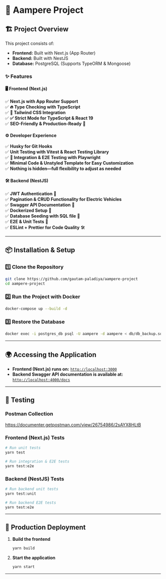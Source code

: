 # 🚀 Aampere Project  

## 🏗 **Project Overview**  
This project consists of:  
- **Frontend:** Built with Next.js (App Router)  
- **Backend:** Built with NestJS  
- **Database:** PostgreSQL (Supports TypeORM & Mongoose)  

### **✨ Features**  

#### 🖥 **Frontend (Next.js)**  
✅ **Next.js with App Router Support**  
✅ **🔥 Type Checking with TypeScript**  
✅ **💎 Tailwind CSS Integration**  
✅ **✅ Strict Mode for TypeScript & React 19**  
✅ **SEO-Friendly & Production-Ready** 🚀  

#### ⚙ **Developer Experience**  
✅ **Husky for Git Hooks**  
✅ **Unit Testing with Vitest & React Testing Library**  
✅ **🧪 Integration & E2E Testing with Playwright**  
✅ **Minimal Code & Unstyled Template for Easy Customization**  
✅ **Nothing is hidden—full flexibility to adjust as needed**  

#### 🛠 **Backend (NestJS)**  
✅ **JWT Authentication** 🔐  
✅ **Pagination & CRUD Functionality for Electric Vehicles**  
✅ **Swagger API Documentation** 📄  
✅ **Dockerized Setup** 🐳  
✅ **Database Seeding with SQL file** 📂  
✅ **E2E & Unit Tests** 🧪  
✅ **ESLint + Prettier for Code Quality** 🛠  

---

## 📦 **Installation & Setup**  

### **1️⃣ Clone the Repository**  
```sh
git clone https://github.com/gautam-paladiya/aampere-project
cd aampere-project
```

### **2️⃣ Run the Project with Docker**  
```sh
docker-compose up --build -d
```

### **3️⃣ Restore the Database**  
```sh
docker exec -i postgres_db psql -U aampere -d aampere < db/db_backup.sql
```

---

## 🌍 **Accessing the Application**  

- **Frontend (Next.js) runs on:** [`http://localhost:3000`](http://localhost:3000)  
- **Backend Swagger API documentation is available at:** [`http://localhost:4000/docs`](http://localhost:4000/docs)  

---

## 🧪 **Testing**  

### **Postman Collection**  
https://documenter.getpostman.com/view/26754986/2sAYX8HLtB

### **Frontend (Next.js) Tests**  
```sh
# Run unit tests
yarn test

# Run integration & E2E tests
yarn test:e2e
```

### **Backend (NestJS) Tests**  
```sh
# Run backend unit tests
yarn test:unit

# Run backend E2E tests
yarn test:e2e
```

---

## 🚀 **Production Deployment**  
1. **Build the frontend**  
   ```sh
   yarn build
   ```
2. **Start the application**  
   ```sh
   yarn start
   ```

---
